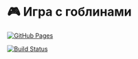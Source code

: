 # 🎮 Игра с гоблинами

[![GitHub Pages](https://img.shields.io/badge/GitHub%20Pages-Live-brightgreen)](https://semakova271.github.io/events/)

[![Build Status](https://github.com/Semakova271/events/actions/workflows/deploy.yml/badge.svg)](https://github.com/Semakova271/events/actions)